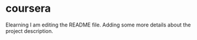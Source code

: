 # coursera
Elearning
I am editing the README file. Adding some more details about the project description.

